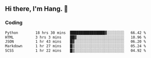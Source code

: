 ## Hi there, I'm Hang. 👋

### Coding

<!--START_SECTION:waka-->

```txt
Python        18 hrs 30 mins  ████████████████▓░░░░░░░░   66.42 %
HTML          3 hrs 3 mins    ██▓░░░░░░░░░░░░░░░░░░░░░░   10.96 %
JSON          1 hr 43 mins    █▓░░░░░░░░░░░░░░░░░░░░░░░   06.20 %
Markdown      1 hr 27 mins    █▒░░░░░░░░░░░░░░░░░░░░░░░   05.24 %
SCSS          1 hr 22 mins    █▒░░░░░░░░░░░░░░░░░░░░░░░   04.92 %
```

<!--END_SECTION:waka-->
